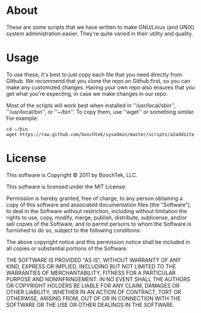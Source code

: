 About
=====

These are some scripts that we have written to make GNU/Linux (and UNIX) system
administration easier. They're quite varied in their utility and quality.


Usage
=====

To use these, it's best to just copy each file that you need directly from
Github. We recommend that you clone the repo on Github first, so you can make
any customized changes. Having your own repo also ensures that you get what
you're expecting, in case we make changes in our repo.

Most of the scripts will work best when installed in ''/usr/local/sbin'',
''/usr/local/bin'', or ''~/bin''. To copy them, use ''wget'' or something
similar. For example:

    cd ~/bin
    wget https://raw.github.com/boochtek/sysadmin/master/scripts/a2addsite


License
=======

This software is Copyright &copy; 2011 by BoochTek, LLC.

This software is licensed under the MIT License:

Permission is hereby granted, free of charge, to any person obtaining a copy of
this software and associated documentation files (the "Software"), to deal in
the Software without restriction, including without limitation the rights to
use, copy, modify, merge, publish, distribute, sublicense, and/or sell copies of
the Software, and to permit persons to whom the Software is furnished to do so,
subject to the following conditions:

The above copyright notice and this permission notice shall be included in all
copies or substantial portions of the Software.

THE SOFTWARE IS PROVIDED "AS IS", WITHOUT WARRANTY OF ANY KIND, EXPRESS OR
IMPLIED, INCLUDING BUT NOT LIMITED TO THE WARRANTIES OF MERCHANTABILITY,
FITNESS FOR A PARTICULAR PURPOSE AND NONINFRINGEMENT. IN NO EVENT SHALL THE
AUTHORS OR COPYRIGHT HOLDERS BE LIABLE FOR ANY CLAIM, DAMAGES OR OTHER
LIABILITY, WHETHER IN AN ACTION OF CONTRACT, TORT OR OTHERWISE, ARISING FROM,
OUT OF OR IN CONNECTION WITH THE SOFTWARE OR THE USE OR OTHER DEALINGS IN THE
SOFTWARE.
